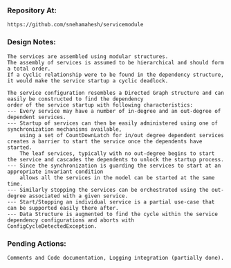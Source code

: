 ###  Repository At: 
    https://github.com/snehamahesh/servicemodule
    
###  Design Notes:

    The services are assembled using modular structures. 
    The assembly of services is assumed to be hierarchical and should form a total order. 
    If a cyclic relationship were to be found in the dependency structure, it would make the service startup a cyclic deadlock. 
    
    The service configuration resembles a Directed Graph structure and can easily be constructed to find the dependency 
    order of the service startup with following characteristics:
    --- Every service may have a number of in-degree and an out-degree of dependent services.
    --- Startup of services can then be easily administered using one of synchronization mechanisms available, 
        using a set of CountDownLatch for in/out degree dependent services creates a barrier to start the service once the dependents have started.
        The leaf services, typically with no out-degree begins to start the service and cascades the dependents to unlock the startup process. 
    --- Since the synchronization is guarding the services to start at an appropriate invariant condition 
        allows all the services in the model can be started at the same time.
    --- Similarly stopping the services can be orchestrated using the out-degree associated with a given service.
    --- Start/Stopping an individual service is a partial use-case that can be supported easily there after.
    --- Data Structure is augmented to find the cycle within the service dependency configurations and aborts with ConfigCycleDetectedException.
    
    
    
###  Pending Actions:

    Comments and Code documentation, Logging integration (partially done). 
    
    
    
